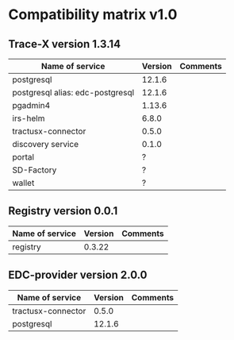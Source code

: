 # Compatibility matrix v1.0

## Trace-X version 1.3.14

| Name of service                  | Version | Comments |
|----------------------------------|---------|----------|
| postgresql                       | 12.1.6  |          |
| postgresql alias: edc-postgresql | 12.1.6  |          |
| pgadmin4                         | 1.13.6  |          |
| irs-helm                         | 6.8.0   |          |
| tractusx-connector               | 0.5.0   |          |
| discovery service                | 0.1.0   |          |
| portal                           | ?       |          |
| SD-Factory                       | ?       |          |
| wallet                           | ?       |          |

## Registry version 0.0.1
| Name of service      | Version | Comments               |
|----------------------|---------|------------------------|
| registry             | 0.3.22  |                        |


## EDC-provider version 2.0.0
| Name of service      | Version | Comments               |
|----------------------|---------|------------------------|
| tractusx-connector   | 0.5.0   |                        |
| postgresql           | 12.1.6  |                        |
